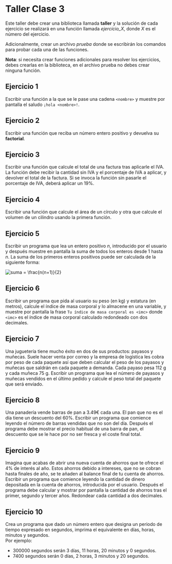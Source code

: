 # Taller Clase 3

Este taller debe crear una biblioteca llamada **taller** y la solución de cada ejercicio se realizará en una función llamada _ejercicio_X_, donde _X_ es el número del ejercicio.  

Adicionalmente, crear un archivo _prueba_ donde se escribirán los comandos para probar cada una de las funciones.

**Nota**: si necesita crear funciones adicionales para resolver los ejercicios, debes crearlas en la biblioteca, en el archivo prueba no debes crear ninguna función. 

## Ejercicio 1
Escribir una función a la que se le pase una cadena `<nombre>` y muestre por pantalla el saludo `¡hola <nombre>!`.

## Ejercicio 2
Escribir una función que reciba un número entero positivo y devuelva su **factorial**.

## Ejercicio 3
Escribir una función que calcule el total de una factura tras aplicarle el IVA. La función debe recibir la cantidad sin IVA y el porcentaje de IVA a aplicar, y devolver el total de la factura. Si se invoca la función sin pasarle el porcentaje de IVA, deberá aplicar un 19%.

## Ejercicio 4
Escribir una función que calcule el área de un círculo y otra que calcule el volumen de un cilindro usando la primera función.

## Ejercicio 5
Escribir un programa que lea un entero positivo *n*, introducido por el usuario y después muestre en pantalla la suma de todos los enteros desde 1 hasta *n*. La suma de los primeros enteros positivos puede ser calculada de la siguiente forma:

![suma = \frac{n(n+1)}{2}](https://latex.codecogs.com/png.image?\dpi{140}\bg{white}suma=\frac{n(n&plus;1)}{2})

## Ejercicio 6
Escribir un programa que pida al usuario su peso (en kg) y estatura (en metros), calcule el índice de masa corporal y lo almacene en una variable, y muestre por pantalla la frase `Tu índice de masa corporal es <imc>` donde `<imc>` es el índice de masa corporal calculado redondeado con dos decimales.

## Ejercicio 7
Una juguetería tiene mucho éxito en dos de sus productos: payasos y muñecas. Suele hacer venta por correo y la empresa de logística les cobra por peso de cada paquete así que deben calcular el peso de los payasos y muñecas que saldrán en cada paquete a demanda. Cada payaso pesa 112 g y cada muñeca 75 g. Escribir un programa que lea el número de payasos y muñecas vendidos en el último pedido y calcule el peso total del paquete que será enviado.

## Ejercicio 8
Una panadería vende barras de pan a 3.49€ cada una. El pan que no es el día tiene un descuento del 60%. Escribir un programa que comience leyendo el número de barras vendidas que no son del día. Después el programa debe mostrar el precio habitual de una barra de pan, el descuento que se le hace por no ser fresca y el coste final total.

## Ejercicio 9
Imagina que acabas de abrir una nueva cuenta de ahorros que te ofrece el 4% de interés al año. Estos ahorros debido a intereses, que no se cobran hasta finales de año, se te añaden al balance final de tu cuenta de ahorros. Escribir un programa que comience leyendo la cantidad de dinero depositada en la cuenta de ahorros, introducida por el usuario. Después el programa debe calcular y mostrar por pantalla la cantidad de ahorros tras el primer, segundo y tercer años. Redondear cada cantidad a dos decimales.

## Ejercicio 10
Crea un programa que dado un número entero que designa un periodo de tiempo expresado en segundos, imprima el equivalente en días, horas, minutos y segundos.  
Por ejemplo: 
* 300000 segundos serán 3 días, 11 horas, 20 minutos y 0 segundos.
* 7400 segundos serán 0 días, 2 horas, 3 minutos y 20 segundos.